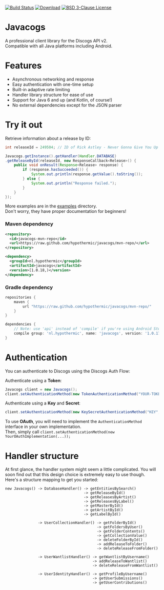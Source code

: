 [![Build Status](http://ci.hypothermic.nl/buildStatus/icon?job=javacogs/master)](https://ci.hypothermic.nl/job/javacogs/job/master/)
[![Download](https://img.shields.io/badge/download-latest-blue.svg)](https://ci.hypothermic.nl/job/javacogs/job/master/lastSuccessfulBuild/artifact/target/)
[![BSD 3-Clause License](https://img.shields.io/badge/license-BSD%203--Clause-lightgrey.svg)](https://github.com/hypothermic/javacogs/blob/master/LICENSE)

# Javacogs

A professional client library for the Discogs API v2.  
Compatible with all Java platforms including Android.

# Features

- Asynchronous networking and response
- Easy authentication with one-time setup
- Built-in adaptive rate limiting
- Handler library structure for ease of use
- Support for Java 6 and up (and Kotlin, of course!)
- No external dependencies except for the JSON parser

# Try it out

Retrieve information about a release by ID:

```java
int releaseId = 249504; // ID of Rick Astley - Never Gonna Give You Up

Javacogs.getInstance().getHandler(Handler.DATABASE)
.getReleaseById(releaseId, new ResponseCallback<Release>() {
    public void onResult(Response<Release> response) {
        if (response.hasSucceeded()) {
            System.out.println(response.getValue().toString());
        } else {
            System.out.println("Response failed.");
        }
    }
});
```

More examples are in the [examples](./src/examples/) directory.  
Don't worry, they have proper documentation for beginners!

### Maven dependency
```xml
<repository>
  <id>javacogs-mvn-repo</id>
  <url>https://raw.github.com/hypothermic/javacogs/mvn-repo/</url>
</repository>

<dependency>
  <groupId>nl.hypothermic</groupId>
  <artifactId>javacogs</artifactId>
  <version>[1.0.18,)</version>
</dependency>
```

### Gradle dependency
```gradle
repositories {
    maven {
        url "https://raw.github.com/hypothermic/javacogs/mvn-repo/"
    }
}

dependencies {
    // Note: use 'api' instead of 'compile' if you're using Android Studio.
    compile group: 'nl.hypothermic', name: 'javacogs', version: '1.0.17-RC1'
}
```

# Authentication

You can authenticate to Discogs using the Discogs Auth Flow:

Authenticate using a **Token**:

```java
Javacogs client = new Javacogs();
client.setAuthenticationMethod(new TokenAuthenticationMethod("YOUR-TOKEN"));
```

Authenticate using a **Key** and **Secret**:

```java
client.setAuthenticationMethod(new KeySecretAuthenticationMethod("KEY", "SECRET"));
```

To use **OAuth**, you will need to implement the `AuthenticationMethod` interface in your own implementation.  
Then, simply call `client.setAuthenticationMethod(new YourOAuthImplementation(...));`

# Handler structure

At first glance, the handler system might seem a little complicated.
You will soon find out that this design choice is extremely easy to use though.
Here's a structure mapping to get you started:

```
new Javacogs() -> DatabaseHandler() -> getEntitiesBySearch()
                                    -> getReleaseById()
                                    -> getReleasesByArtist()
                                    -> getReleasesByLabel()
                                    -> getMasterById()
                                    -> getArtistById()
                                    -> getLabelById()
                                    
               -> UserCollectionHandler() -> getFolderById()
                                          -> getFoldersByUser()
                                          -> getFolderContents()
                                          -> getCollectionValue()
                                          -> deleteFolderById()
                                          -> addReleaseToFolder()
                                          -> deleteReleaseFromFolder()
                                          
               -> UserWantlistHandler() -> getWantlistByUsername()
                                        -> addReleaseToWantlist()
                                        -> deleteReleaseFromWantlist()
                                           
               -> UserIdentityHandler() -> getProfileByUsername()
                                        -> getUserSubmissions()
                                        -> getUserContributions()
```